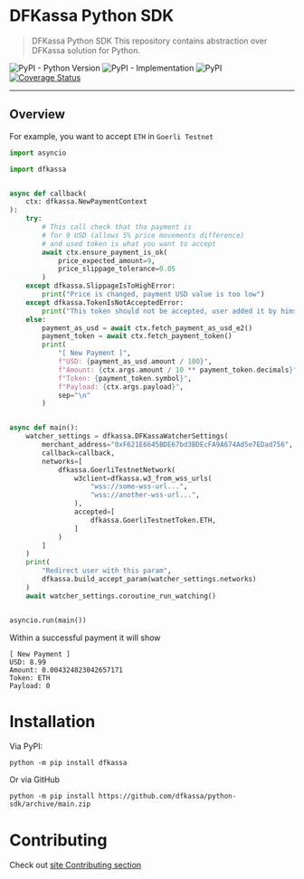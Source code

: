 # DFKassa Python SDK
> DFKassa Python SDK
This repository contains abstraction over DFKassa solution for Python.

![PyPI - Python Version](https://img.shields.io/pypi/pyversions/dfkassa)
![PyPI - Implementation](https://img.shields.io/pypi/implementation/dfkassa)
![PyPI](https://img.shields.io/pypi/v/dfkassa)
[![Coverage Status](https://coveralls.io/repos/github/dfkassa/python-sdk/badge.svg?branch=main)](https://coveralls.io/github/dfkassa/python-sdk?branch=main)
***

## Overview
For example, you want to accept `ETH` in `Goerli Testnet`

```python
import asyncio

import dfkassa


async def callback(
    ctx: dfkassa.NewPaymentContext
):
    try:
        # This call check that tha payment is
        # for 9 USD (allows 5% price movements difference)
        # and used token is what you want to accept
        await ctx.ensure_payment_is_ok(
            price_expected_amount=9,
            price_slippage_tolerance=0.05
        )
    except dfkassa.SlippageIsToHighError:
        print("Price is changed, payment USD value is too low")
    except dfkassa.TokenIsNotAcceptedError:
        print("This token should not be accepted, user added it by himself")
    else:
        payment_as_usd = await ctx.fetch_payment_as_usd_e2()
        payment_token = await ctx.fetch_payment_token()
        print(
            "[ New Payment ]",
            f"USD: {payment_as_usd.amount / 100}",
            f"Amount: {ctx.args.amount / 10 ** payment_token.decimals}",
            f"Token: {payment_token.symbol}",
            f"Payload: {ctx.args.payload}",
            sep="\n"
        )


async def main():
    watcher_settings = dfkassa.DFKassaWatcherSettings(
        merchant_address="0xF621E6645BDE67bd3BDEcFA9A674Ad5e7EDad756",
        callback=callback,
        networks=[
            dfkassa.GoerliTestnetNetwork(
                w3client=dfkassa.w3_from_wss_urls(
                    "wss://some-wss-url...",
                    "wss://another-wss-url...",
                ),
                accepted=[
                    dfkassa.GoerliTestnetToken.ETH,
                ]
            )
        ]
    )
    print(
        "Redirect user with this param",
        dfkassa.build_accept_param(watcher_settings.networks)
    )
    await watcher_settings.coroutine_run_watching()


asyncio.run(main())
```
Within a successful payment it will show
```
[ New Payment ]
USD: 8.99
Amount: 0.004324823042657171
Token: ETH
Payload: 0
```

# Installation
Via PyPI:
```shell
python -m pip install dfkassa
```
Or via GitHub
```shell
python -m pip install https://github.com/dfkassa/python-sdk/archive/main.zip
```
# Contributing
Check out [site Contributing section](https://dfkassa.github.io/python-sdk/latest/contributing/)
